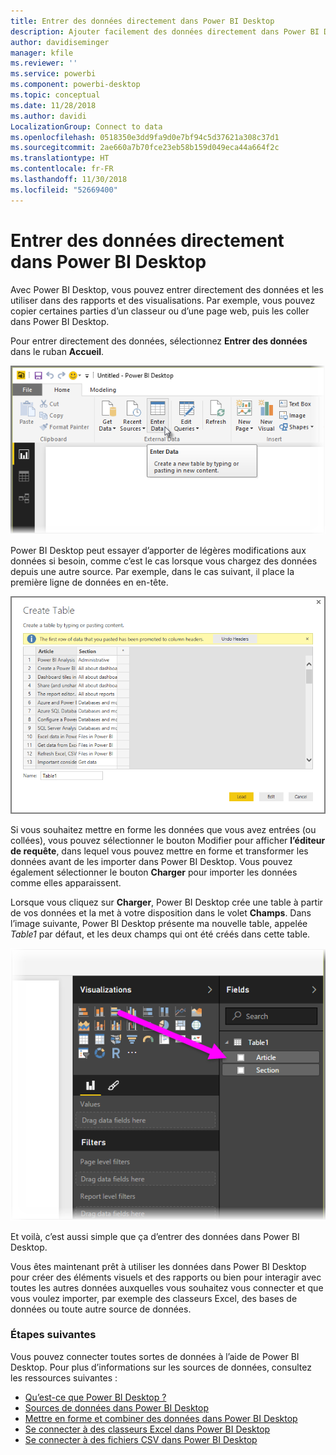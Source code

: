 ```yaml
---
title: Entrer des données directement dans Power BI Desktop
description: Ajouter facilement des données directement dans Power BI Desktop
author: davidiseminger
manager: kfile
ms.reviewer: ''
ms.service: powerbi
ms.component: powerbi-desktop
ms.topic: conceptual
ms.date: 11/28/2018
ms.author: davidi
LocalizationGroup: Connect to data
ms.openlocfilehash: 0518350e3dd9fa9d0e7bf94c5d37621a308c37d1
ms.sourcegitcommit: 2ae660a7b70fce23eb58b159d049eca44a664f2c
ms.translationtype: HT
ms.contentlocale: fr-FR
ms.lasthandoff: 11/30/2018
ms.locfileid: "52669400"
---
```

# <a name="enter-data-directly-into-power-bi-desktop"></a>Entrer des données directement dans Power BI Desktop
Avec Power BI Desktop, vous pouvez entrer directement des données et les utiliser dans des rapports et des visualisations. Par exemple, vous pouvez copier certaines parties d’un classeur ou d’une page web, puis les coller dans Power BI Desktop.

Pour entrer directement des données, sélectionnez **Entrer des données** dans le ruban **Accueil**.

![](media/desktop-enter-data-directly-into-desktop/enter-data-directly_1.png)

Power BI Desktop peut essayer d’apporter de légères modifications aux données si besoin, comme c’est le cas lorsque vous chargez des données depuis une autre source. Par exemple, dans le cas suivant, il place la première ligne de données en en-tête.

![](media/desktop-enter-data-directly-into-desktop/enter-data-directly_2.png)

Si vous souhaitez mettre en forme les données que vous avez entrées (ou collées), vous pouvez sélectionner le bouton Modifier pour afficher **l’éditeur de requête**, dans lequel vous pouvez mettre en forme et transformer les données avant de les importer dans Power BI Desktop. Vous pouvez également sélectionner le bouton **Charger** pour importer les données comme elles apparaissent.

Lorsque vous cliquez sur **Charger**, Power BI Desktop crée une table à partir de vos données et la met à votre disposition dans le volet **Champs**. Dans l’image suivante, Power BI Desktop présente ma nouvelle table, appelée *Table1* par défaut, et les deux champs qui ont été créés dans cette table.

![](media/desktop-enter-data-directly-into-desktop/enter-data-directly_3.png)

Et voilà, c’est aussi simple que ça d’entrer des données dans Power BI Desktop.

Vous êtes maintenant prêt à utiliser les données dans Power BI Desktop pour créer des éléments visuels et des rapports ou bien pour interagir avec toutes les autres données auxquelles vous souhaitez vous connecter et que vous voulez importer, par exemple des classeurs Excel, des bases de données ou toute autre source de données.

### <a name="next-steps"></a>Étapes suivantes
Vous pouvez connecter toutes sortes de données à l’aide de Power BI Desktop. Pour plus d’informations sur les sources de données, consultez les ressources suivantes :

* [Qu’est-ce que Power BI Desktop ?](desktop-what-is-desktop.md)
* [Sources de données dans Power BI Desktop](desktop-data-sources.md)
* [Mettre en forme et combiner des données dans Power BI Desktop](desktop-shape-and-combine-data.md)
* [Se connecter à des classeurs Excel dans Power BI Desktop](desktop-connect-excel.md)   
* [Se connecter à des fichiers CSV dans Power BI Desktop](desktop-connect-csv.md)   

